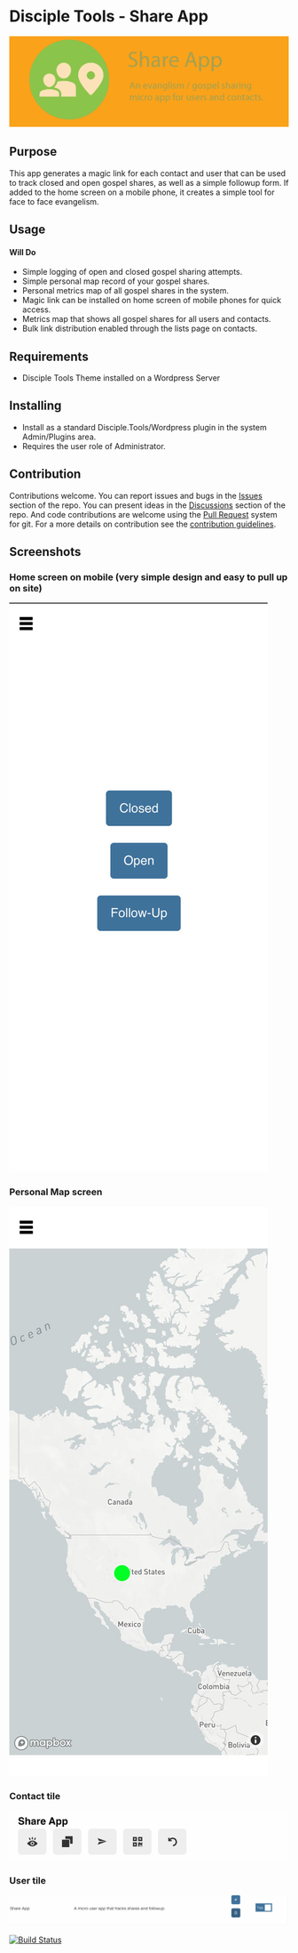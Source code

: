 # Disciple Tools - Share App

![Plugin Banner](https://github.com/DiscipleTools/disciple-tools-share-app/raw/master/documentation/banner.png)

## Purpose

This app generates a magic link for each contact and user that can be used to track closed and open gospel shares,
as well as a simple followup form. If added to the home screen on a mobile phone, it creates a simple tool for
face to face evangelism.

## Usage

#### Will Do

- Simple logging of open and closed gospel sharing attempts.
- Simple personal map record of your gospel shares.
- Personal metrics map of all gospel shares in the system.
- Magic link can be installed on home screen of mobile phones for quick access.
- Metrics map that shows all gospel shares for all users and contacts.
- Bulk link distribution enabled through the lists page on contacts.

## Requirements

- Disciple Tools Theme installed on a Wordpress Server

## Installing

- Install as a standard Disciple.Tools/Wordpress plugin in the system Admin/Plugins area.
- Requires the user role of Administrator.

## Contribution

Contributions welcome. You can report issues and bugs in the
[Issues](https://github.com/DiscipleTools/disciple-tools-share-app/issues) section of the repo. You can present ideas
in the [Discussions](https://github.com/DiscipleTools/disciple-tools-share-app/discussions) section of the repo. And
code contributions are welcome using the [Pull Request](https://github.com/DiscipleTools/disciple-tools-share-app/pulls)
system for git. For a more details on contribution see the
[contribution guidelines](https://github.com/DiscipleTools/disciple-tools-share-app/blob/master/CONTRIBUTING.md).

## Screenshots

### Home screen on mobile (very simple design and easy to pull up on site)
![Screenshot 1](https://github.com/DiscipleTools/disciple-tools-share-app/raw/master/documentation/home.jpg)
### Personal Map screen
![Screenshot 2](https://github.com/DiscipleTools/disciple-tools-share-app/raw/master/documentation/map.jpg)
### Contact tile
![Screenshot 3](https://github.com/DiscipleTools/disciple-tools-share-app/raw/master/documentation/tile.png)
### User tile
![Screenshot 4](https://github.com/DiscipleTools/disciple-tools-share-app/raw/master/documentation/user-tile.png)

[![Build Status](https://travis-ci.com/DiscipleTools/disciple-tools-share-app.svg?branch=master)](https://travis-ci.com/DiscipleTools/disciple-tools-share-app)

